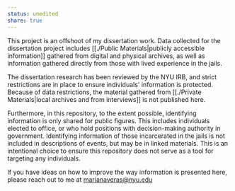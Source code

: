 ```yaml
---
status: unedited
share: true
---
```


This project is an offshoot of my dissertation work. Data collected for the dissertation project includes [[./Public Materials|publicly accessible information]] gathered from digital and physical archives, as well as information gathered directly from those with lived experience in the jails. 

The dissertation research has been reviewed by the NYU IRB, and strict restrictions are in place to ensure individuals' information is protected. Because of data restrictions, the material gathered from [[./Private Materials|local archives and from interviews]] is not published here. 

Furthermore, in this repository, to the extent possible, identifying information is only shared for public figures. This includes individuals elected to office, or who hold positions with decision-making authority in government. Identifying information of those incarcerated in the jails is not included in descriptions of events, but may be in linked materials. This is an intentional choice to ensure this repository does not serve as a tool for targeting any individuals. 

If you have ideas on how to improve the way information is presented here, please reach out to me at marianaveras@nyu.edu 



